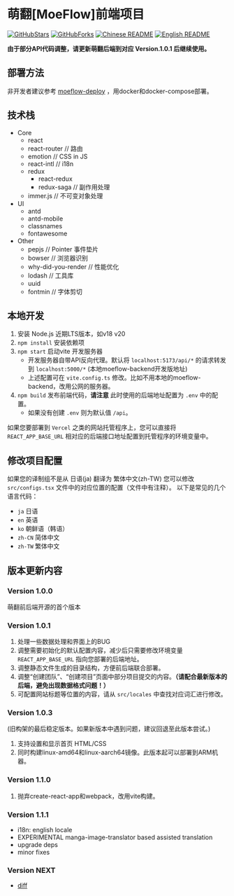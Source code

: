 # 萌翻[MoeFlow]前端项目
[![GitHubStars](https://img.shields.io/github/stars/moeflow-com/moeflow-frontend)]()
[![GitHubForks](https://img.shields.io/github/forks/moeflow-com/moeflow-frontend)]()
[![Chinese README](https://img.shields.io/badge/README-中文-red)](README.md)
[![English README](https://img.shields.io/badge/README-English-blue)](ENG_README.md)

**由于部分API代码调整，请更新萌翻后端到对应 Version.1.0.1 后继续使用。**

## 部署方法

非开发者建议参考 [moeflow-deploy](https://github.com/moeflow-com/moeflow-deploy) ，用docker和docker-compose部署。

## 技术栈

- Core
  - react
  - react-router // 路由
  - emotion // CSS in JS
  - react-intl // i18n
  - redux
    - react-redux
    - redux-saga // 副作用处理
  - immer.js // 不可变对象处理
- UI
  - antd
  - antd-mobile
  - classnames
  - fontawesome
- Other
  - pepjs // Pointer 事件垫片
  - bowser // 浏览器识别
  - why-did-you-render // 性能优化
  - lodash // 工具库
  - uuid
  - fontmin // 字体剪切

## 本地开发

1. 安装 Node.js 近期LTS版本，如v18 v20
2. `npm install` 安装依赖项
3. `npm start` 启动vite 开发服务器
    - 开发服务器自带API反向代理。默认将 `localhost:5173/api/*` 的请求转发到 `localhost:5000/*` (本地moeflow-backend开发版地址)
    - 上述配置可在 `vite.config.ts` 修改。比如不用本地的moeflow-backend，改用公网的服务器。
4. `npm build` 发布前端代码，**请注意** 此时使用的后端地址配置为 `.env` 中的配置。
    - 如果没有创建 `.env` 则为默认值 `/api`。

如果您要部署到 `Vercel` 之类的网站托管程序上，您可以直接将 `REACT_APP_BASE_URL` 相对应的后端接口地址配置到托管程序的环境变量中。

## 修改项目配置

如果您的译制组不是从 日语(ja) 翻译为 繁体中文(zh-TW) 您可以修改 `src/configs.tsx` 文件中的对应位置的配置（文件中有注释）。
以下是常见的几个语言代码：

- `ja` 日语
- `en` 英语
- `ko` 朝鲜语（韩语）
- `zh-CN` 简体中文
- `zh-TW` 繁体中文

## 版本更新内容

### Version 1.0.0

萌翻前后端开源的首个版本

### Version 1.0.1

1. 处理一些数据处理和界面上的BUG
2. 调整需要初始化的默认配置内容，减少后只需要修改环境变量 `REACT_APP_BASE_URL` 指向您部署的后端地址。
3. 调整静态文件生成的目录结构，方便前后端联合部署。
4. 调整“创建团队”、“创建项目”页面中部分项目提交的内容。**（请配合最新版本的后端，避免出现数据格式问题！）**
5. 可配置网站标题等位置的内容，请从 `src/locales` 中查找对应词汇进行修改。

### Version 1.0.3

(旧构架的最后稳定版本。如果新版本中遇到问题，建议回退至此版本尝试。)

1. 支持设置和显示首页 HTML/CSS
2. 同时构建linux-amd64和linux-aarch64镜像。此版本起可以部署到ARM机器。

### Version 1.1.0

1. 抛弃create-react-app和webpack，改用vite构建。

### Version 1.1.1

- i18n: english locale
- EXPERIMENTAL manga-image-translator based assisted translation
- upgrade deps
- minor fixes

### Version NEXT

- [diff](https://github.com/moeflow-com/moeflow-frontend/compare/v1.1.1...main)
